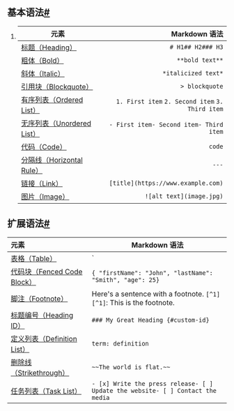 ## 基本语法[#](https://markdown.com.cn/cheat-sheet.html#%E5%9F%BA%E6%9C%AC%E8%AF%AD%E6%B3%95)

1. | 元素                                                         |                                    Markdown 语法 |
   | ------------------------------------------------------------ | -----------------------------------------------: |
   | [标题（Heading）](https://markdown.com.cn/basic-syntax/headings.html) |                                `# H1## H2### H3` |
   | [粗体（Bold）](https://markdown.com.cn/basic-syntax/bold.html) |                                  `**bold text**` |
   | [斜体（Italic）](https://markdown.com.cn/basic-syntax/italic.html) |                              `*italicized text*` |
   | [引用块（Blockquote）](https://markdown.com.cn/basic-syntax/blockquotes.html) |                                   `> blockquote` |
   | [有序列表（Ordered List）](https://markdown.com.cn/basic-syntax/ordered-lists.html) | `1. First item` `2. Second item` `3. Third item` |
   | [无序列表（Unordered List）](https://markdown.com.cn/basic-syntax/unordered-lists.html) |          `- First item- Second item- Third item` |
   | [代码（Code）](https://markdown.com.cn/basic-syntax/code.html) |                                         ``code`` |
   | [分隔线（Horizontal Rule）](https://markdown.com.cn/basic-syntax/horizontal-rules.html) |                                            `---` |
   | [链接（Link）](https://markdown.com.cn/basic-syntax/links.html) |               `[title](https://www.example.com)` |
   | [图片（Image）](https://markdown.com.cn/basic-syntax/images.html) |                         `![alt text](image.jpg)` |

## 扩展语法[#](https://markdown.com.cn/cheat-sheet.html#%E6%89%A9%E5%B1%95%E8%AF%AD%E6%B3%95)

| 元素                                                         | Markdown 语法                                                |
| :----------------------------------------------------------- | ------------------------------------------------------------ |
| [表格（Table）](https://markdown.com.cn/extended-syntax/tables.html) | `| Syntax   | Description || ----------- | ----------- || Header   | Title    || Paragraph  | Text    |` |
| [代码块（Fenced Code Block）](https://markdown.com.cn/extended-syntax/fenced-code-blocks.html) | ````{ "firstName": "John", "lastName": "Smith", "age": 25}```` |
| [脚注（Footnote）](https://markdown.com.cn/extended-syntax/footnotes.html) | Here's a sentence with a footnote. `[^1]` `[^1]`: This is the footnote. |
| [标题编号（Heading ID）](https://markdown.com.cn/extended-syntax/heading-ids.html) | `### My Great Heading {#custom-id}`                          |
| [定义列表（Definition List）](https://markdown.com.cn/extended-syntax/definition-lists.html) | `term: definition`                                           |
| [删除线（Strikethrough）](https://markdown.com.cn/extended-syntax/strikethrough.html) | `~~The world is flat.~~`                                     |
| [任务列表（Task List）](https://markdown.com.cn/extended-syntax/task-lists.html) | `- [x] Write the press release- [ ] Update the website- [ ] Contact the media` |

   

